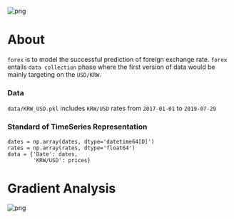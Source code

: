 ![png](assets/teaser.png)

# About
`forex` is to model the successful prediction of foreign exchange rate. `forex` entails `data collection` phase where the first version of data would be mainly targeting on the `USD/KRW`.


### Data
`data/KRW_USD.pkl` includes `KRW/USD` rates from `2017-01-01` to `2019-07-29`

### Standard of TimeSeries Representation 
    dates = np.array(dates, dtype='datetime64[D]')
    rates = np.array(rates, dtype='float64')
    data = {'Date': dates,
            'KRW/USD': prices}

# Gradient Analysis

![png](assets/plot.png)
